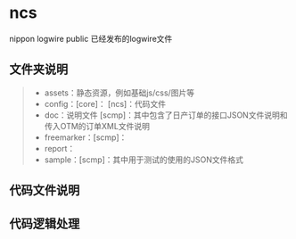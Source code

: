 # ncs
nippon logwire public
已经发布的logwire文件


## 文件夹说明
> * assets：静态资源，例如基础js/css/图片等
> * config：[core]： [ncs]：代码文件
> * doc：说明文件 [scmp]：其中包含了日产订单的接口JSON文件说明和传入OTM的订单XML文件说明
> * freemarker：[scmp]：
> * report：
> * sample：[scmp]：其中用于测试的使用的JSON文件格式


## 代码文件说明


## 代码逻辑处理

